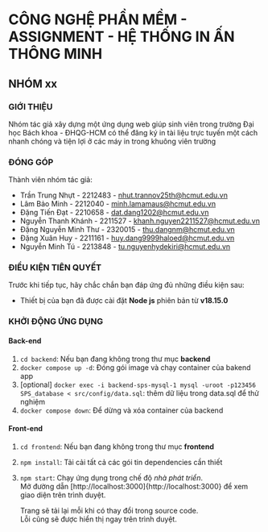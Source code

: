 
# CÔNG NGHỆ PHẦN MỀM - ASSIGNMENT - HỆ THỐNG IN ẤN THÔNG MINH

## NHÓM xx

### GIỚI THIỆU

Nhóm tác giả xây dựng một ứng dụng web giúp sinh viên trong trường Đại học Bách khoa - ĐHQG-HCM có thể đăng ký in tài liệu trực tuyến một cách nhanh chóng và tiện lợi ở các máy in trong khuông viên trường

### ĐÓNG GÓP
Thành viên nhóm tác giả:

- Trần Trung Nhựt - 2212483 - nhut.trannov25th@hcmut.edu.vn
- Lâm Bảo Minh - 2212040 - minh.lamamaus@hcmut.edu.vn
- Đặng Tiến Đạt - 2210658 - dat.dang1202@hcmut.edu.vn
- Nguyễn Thanh Khánh - 2211527 - khanh.nguyen2211527@hcmut.edu.vn
- Đặng Nguyễn Minh Thư - 2320015 - thu.dangnm@hcmut.edu.vn
- Đặng Xuân Huy - 2211161 - huy.dang9999haloed@hcmut.edu.vn
- Nguyễn Minh Tú - 2213848 - tu.nguyenhydekiri@hcmut.edu.vn
  
### ĐIỀU KIỆN TIÊN QUYẾT
Trước khi tiếp tục, hãy chắc chắn bạn đáp ứng đủ những điều kiện sau:
- Thiết bị của bạn đã được cài đặt **Node js** phiên bản từ  **v18.15.0**

### KHỞI ĐỘNG ỨNG DỤNG
#### Back-end
1. `cd backend`: Nếu bạn đang không trong thư mục **backend**
2. `docker compose up -d`: Đóng gói image và chạy container của bakend app
3. [optional] `docker exec -i backend-sps-mysql-1 mysql -uroot -p123456 SPS_database < src/config/data.sql`: thêm dữ liệu trong data.sql để thử nghiệm 
4. `docker compose down`: Để dừng và xóa container của backend

#### Front-end
1. `cd frontend`:  Nếu bạn đang không trong thư mục **frontend**
2. `npm install`:  Tải cải tất cả các gói tin dependencies cần thiết
3. `npm start`:
    Chạy ứng dụng trong chế độ *nhà phát triển*.\
   Mở đường dẫn [http://localhost:3000]{http://localhost:3000} để xem giao diện trên trình duyệt.

   Trang sẽ tải lại mỗi khi có thay đổi trong source code.\
   Lỗi cũng sẽ được hiển thị ngay trên trình duyệt.
